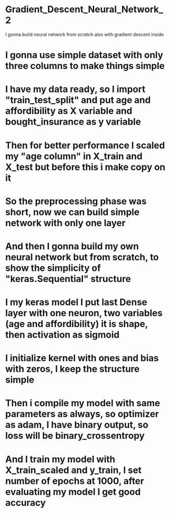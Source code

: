 # Gradient_Descent_Neural_Network_2
I gonna build neural network from scratch also with gradient descent inside 
# I gonna use simple dataset with only three columns to make things simple
# I have my data ready, so I import "train_test_split" and put age and affordibility as X variable and bought_insurance as y variable
# Then for better performance I scaled my "age column" in X_train and X_test but before this i make copy on it 
# So the preprocessing phase was short, now we can build simple network with only one layer
# And then I gonna build my own neural network but from scratch, to show the simplicity of "keras.Sequential" structure
# I my keras model I put last Dense layer with one neuron, two variables (age and affordibility) it is shape, then activation as sigmoid
# I initialize kernel with ones and bias with zeros, I keep the structure simple 
# Then i compile my model with same parameters as always, so optimizer as adam, I have binary output, so loss will be binary_crossentropy
# And I train my model with X_train_scaled and y_train, I set number of epochs at 1000, after evaluating my model I get good accuracy
